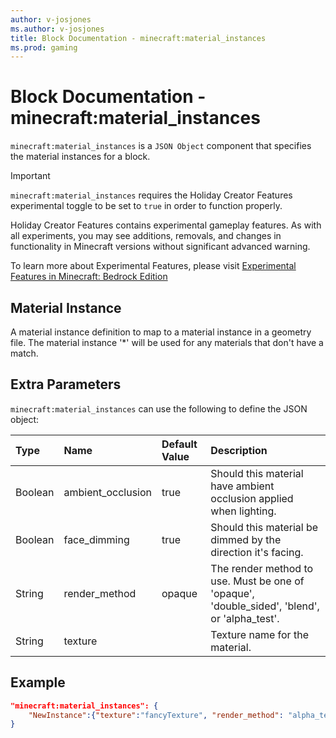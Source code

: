 ```yaml
---
author: v-josjones
ms.author: v-josjones
title: Block Documentation - minecraft:material_instances
ms.prod: gaming
---
```


# Block Documentation - minecraft:material_instances

`minecraft:material_instances` is a `JSON Object` component that specifies the material instances for a block.

>[!IMPORTANT]
> `minecraft:material_instances` requires the Holiday Creator Features experimental toggle to be set to `true` in order to function properly.
>
>Holiday Creator Features contains experimental gameplay features. As with all experiments, you may see additions, removals, and changes in functionality in Minecraft versions without significant advanced warning.
>
>To learn more about Experimental Features, please visit [Experimental Features in Minecraft: Bedrock Edition](../../../../../Documents/ExperimentalFeaturesToggle.md)

## Material Instance

A material instance definition to map to a material instance in a geometry file. The material instance '*' will be used for any materials that don't have a match.
## Extra Parameters

`minecraft:material_instances` can use the following to define the JSON object:

|Type | Name |Default Value |Description |
|:----|:----|:----|:----|
| Boolean| ambient_occlusion| true| Should this material have ambient occlusion applied when lighting. |
| Boolean| face_dimming| true| Should this material be dimmed by the direction it's facing. |
| String| render_method| opaque| The render method to use. Must be one of 'opaque', 'double_sided', 'blend', or 'alpha_test'. |
| String| texture| | Texture name for the material. |
## Example

```json
"minecraft:material_instances": {
    "NewInstance":{"texture":"fancyTexture", "render_method": "alpha_test"}
}
```
